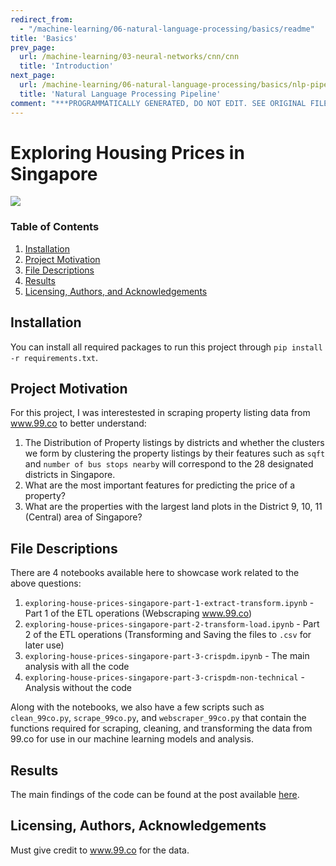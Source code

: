 ```yaml
---
redirect_from:
  - "/machine-learning/06-natural-language-processing/basics/readme"
title: 'Basics'
prev_page:
  url: /machine-learning/03-neural-networks/cnn/cnn
  title: 'Introduction'
next_page:
  url: /machine-learning/06-natural-language-processing/basics/nlp-pipeline
  title: 'Natural Language Processing Pipeline'
comment: "***PROGRAMMATICALLY GENERATED, DO NOT EDIT. SEE ORIGINAL FILES IN /content***"
---
```

# Exploring Housing Prices in Singapore

<img src="https://thesmartlocal.com/wp-content/uploads/2014/09/images_easyblog_images_2088_Beautiful-Homes_Hillside-House-1.jpg" />

### Table of Contents

1. [Installation](#installation)
2. [Project Motivation](#motivation)
3. [File Descriptions](#files)
4. [Results](#results)
5. [Licensing, Authors, and Acknowledgements](#licensing)

## Installation <a name="installation"></a>

You can install all required packages to run this project through `pip install -r requirements.txt`.

## Project Motivation<a name="motivation"></a>

For this project, I was interestested in scraping property listing data from www.99.co to better understand:

1. The Distribution of Property listings by districts and whether the clusters we form by clustering the property listings by their features such as `sqft` and `number of bus stops nearby` will correspond to the 28 designated districts in Singapore.
2. What are the most important features for predicting the price of a property?
3. What are the properties with the largest land plots in the District 9, 10, 11 (Central) area of Singapore?

## File Descriptions <a name="files"></a>

There are 4 notebooks available here to showcase work related to the above questions:
1. `exploring-house-prices-singapore-part-1-extract-transform.ipynb` - Part 1 of the ETL operations (Webscraping www.99.co)
2. `exploring-house-prices-singapore-part-2-transform-load.ipynb` - Part 2 of the ETL operations (Transforming and Saving the files to `.csv` for later use)
3. `exploring-house-prices-singapore-part-3-crispdm.ipynb` - The main analysis with all the code
4. `exploring-house-prices-singapore-part-3-crispdm-non-technical` - Analysis without the code

Along with the notebooks, we also have a few scripts such as `clean_99co.py`, `scrape_99co.py`, and `webscraper_99co.py` that contain the functions required for scraping, cleaning, and transforming the data from 99.co for use in our machine learning models and analysis.

## Results<a name="results"></a>

The main findings of the code can be found at the post available [here](https://jeffchenchengyi.github.io/portfolio/udacity/04-exploring-condos-sg/exploring-house-prices-singapore-part-3-crispdm-non-technical.html).

## Licensing, Authors, Acknowledgements<a name="licensing"></a>

Must give credit to www.99.co for the data.
